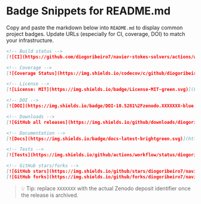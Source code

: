 # Badge Snippets for README.md

Copy and paste the markdown below into `README.md` to display common project badges. Update URLs (especially for CI, coverage, DOI) to match your infrastructure.

```markdown
<!-- Build status -->
[![CI](https://github.com/diogoribeiro7/navier-stokes-solvers/actions/workflows/ci.yml/badge.svg)](https://github.com/diogoribeiro7/navier-stokes-solvers/actions/workflows/ci.yml)

<!-- Coverage -->
[![Coverage Status](https://img.shields.io/codecov/c/github/diogoribeiro7/navier-stokes-solvers/main.svg)](https://codecov.io/gh/diogoribeiro7/navier-stokes-solvers)

<!-- License -->
[![License: MIT](https://img.shields.io/badge/License-MIT-green.svg)](LICENSE)

<!-- DOI -->
[![DOI](https://img.shields.io/badge/DOI-10.5281%2Fzenodo.XXXXXXX-blue.svg)](https://doi.org/10.5281/zenodo.XXXXXXX)

<!-- Downloads -->
[![GitHub all releases](https://img.shields.io/github/downloads/diogoribeiro7/navier-stokes-solvers/total.svg)](https://github.com/diogoribeiro7/navier-stokes-solvers/releases)

<!-- Documentation -->
[![Docs](https://img.shields.io/badge/docs-latest-brightgreen.svg)](https://diogoribeiro7.github.io/navier-stokes-solvers/)

<!-- Tests -->
[![Tests](https://img.shields.io/github/actions/workflow/status/diogoribeiro7/navier-stokes-solvers/tests.yml?label=tests)](https://github.com/diogoribeiro7/navier-stokes-solvers/actions/workflows/tests.yml)

<!-- GitHub stars/forks -->
[![GitHub stars](https://img.shields.io/github/stars/diogoribeiro7/navier-stokes-solvers.svg?style=social)](https://github.com/diogoribeiro7/navier-stokes-solvers/stargazers)
[![GitHub forks](https://img.shields.io/github/forks/diogoribeiro7/navier-stokes-solvers.svg?style=social)](https://github.com/diogoribeiro7/navier-stokes-solvers/network/members)
```

> 💡 Tip: replace `XXXXXXX` with the actual Zenodo deposit identifier once the release is archived.
